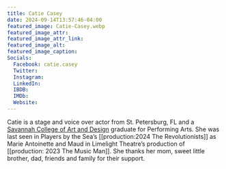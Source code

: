 ```yaml
---
title: Catie Casey
date: 2024-09-14T13:57:46-04:00
featured_image: Catie-Casey.webp
featured_image_attr: 
featured_image_attr_link: 
featured_image_alt: 
featured_image_caption: 
Socials:
  Facebook: catie.casey
  Twitter: 
  Instagram: 
  LinkedIn: 
  IBDB: 
  IMDb:
  Website: 
---
```

Catie is a stage and voice over actor from St. Petersburg, FL and a [Savannah College of Art and Design](https://www.scad.edu/) graduate for Performing Arts. She was last seen in Players by the Sea’s [[production:2024 The Revolutionists]] as Marie Antoinette and Maud in Limelight Theatre’s production of [[production: 2023 The Music Man]]. She thanks her mom, sweet little brother, dad, friends and family for their support.